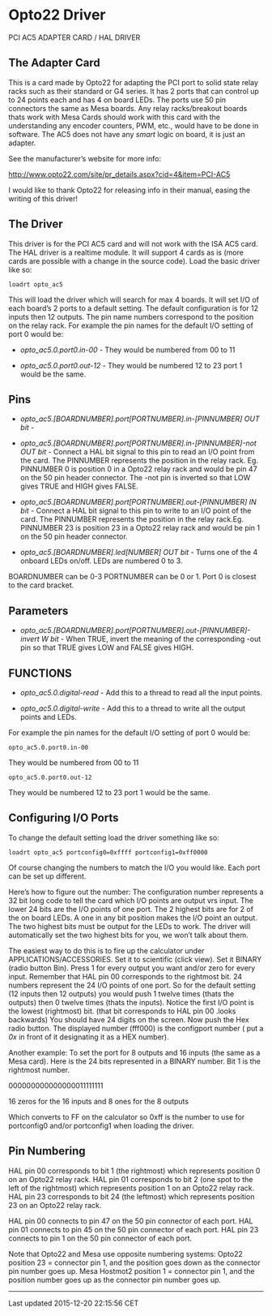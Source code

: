 Opto22 Driver
=============

<span id="cha:opto22-driver"></span>

PCI AC5 ADAPTER CARD / HAL DRIVER

The Adapter Card
----------------

This is a card made by Opto22 for adapting the PCI port to solid state relay racks such as their standard or G4 series. It has 2 ports that can control up to 24 points each and has 4 on board LEDs. The ports use 50 pin connectors the same as Mesa boards. Any relay racks/breakout boards thats work with Mesa Cards should work with this card with the understanding any encoder counters, PWM, etc., would have to be done in software. The AC5 does not have any *smart* logic on board, it is just an adapter.

See the manufacturer’s website for more info:

<http://www.opto22.com/site/pr_details.aspx?cid=4&item=PCI-AC5>

I would like to thank Opto22 for releasing info in their manual, easing the writing of this driver!

The Driver
----------

This driver is for the PCI AC5 card and will not work with the ISA AC5 card. The HAL driver is a realtime module. It will support 4 cards as is (more cards are possible with a change in the source code). Load the basic driver like so:

    loadrt opto_ac5

This will load the driver which will search for max 4 boards. It will set I/O of each board’s 2 ports to a default setting. The default configuration is for 12 inputs then 12 outputs. The pin name numbers correspond to the position on the relay rack. For example the pin names for the default I/O setting of port 0 would be:

-   *opto\_ac5.0.port0.in-00* - They would be numbered from 00 to 11

-   *opto\_ac5.0.port0.out-12* - They would be numbered 12 to 23 port 1 would be the same.

Pins
----

-   *opto\_ac5.\[BOARDNUMBER\].port\[PORTNUMBER\].in-\[PINNUMBER\] OUT bit* -

-   *opto\_ac5.\[BOARDNUMBER\].port\[PORTNUMBER\].in-\[PINNUMBER\]-not OUT bit* - Connect a HAL bit signal to this pin to read an I/O point from the card. The PINNUMBER represents the position in the relay rack. Eg. PINNUMBER 0 is position 0 in a Opto22 relay rack and would be pin 47 on the 50 pin header connector. The -not pin is inverted so that LOW gives TRUE and HIGH gives FALSE.

-   *opto\_ac5.\[BOARDNUMBER\].port\[PORTNUMBER\].out-\[PINNUMBER\] IN bit* - Connect a HAL bit signal to this pin to write to an I/O point of the card. The PINNUMBER represents the position in the relay rack.Eg. PINNUMBER 23 is position 23 in a Opto22 relay rack and would be pin 1 on the 50 pin header connector.

-   *opto\_ac5.\[BOARDNUMBER\].led\[NUMBER\] OUT bit* - Turns one of the 4 onboard LEDs on/off. LEDs are numbered 0 to 3.

BOARDNUMBER can be 0-3 PORTNUMBER can be 0 or 1. Port 0 is closest to the card bracket.

Parameters
----------

-   *opto\_ac5.\[BOARDNUMBER\].port\[PORTNUMBER\].out-\[PINNUMBER\]-invert W bit* - When TRUE, invert the meaning of the corresponding -out pin so that TRUE gives LOW and FALSE gives HIGH.

FUNCTIONS
---------

-   *opto\_ac5.0.digital-read* - Add this to a thread to read all the input points.

-   *opto\_ac5.0.digital-write* - Add this to a thread to write all the output points and LEDs.

For example the pin names for the default I/O setting of port 0 would be:

    opto_ac5.0.port0.in-00

They would be numbered from 00 to 11

    opto_ac5.0.port0.out-12

They would be numbered 12 to 23 port 1 would be the same.

Configuring I/O Ports
---------------------

To change the default setting load the driver something like so:

    loadrt opto_ac5 portconfig0=0xffff portconfig1=0xff0000

Of course changing the numbers to match the I/O you would like. Each port can be set up different.

Here’s how to figure out the number: The configuration number represents a 32 bit long code to tell the card which I/O points are output vrs input. The lower 24 bits are the I/O points of one port. The 2 highest bits are for 2 of the on board LEDs. A one in any bit position makes the I/O point an output. The two highest bits must be output for the LEDs to work. The driver will automatically set the two highest bits for you, we won’t talk about them.

The easiest way to do this is to fire up the calculator under APPLICATIONS/ACCESSORIES. Set it to scientific (click view). Set it BINARY (radio button Bin). Press 1 for every output you want and/or zero for every input. Remember that HAL pin 00 corresponds to the rightmost bit. 24 numbers represent the 24 I/O points of one port. So for the default setting (12 inputs then 12 outputs) you would push 1 twelve times (thats the outputs) then 0 twelve times (thats the inputs). Notice the first I/O point is the lowest (rightmost) bit. (that bit corresponds to HAL pin 00 .looks backwards) You should have 24 digits on the screen. Now push the Hex radio button. The displayed number (fff000) is the configport number ( put a *0x* in front of it designating it as a HEX number).

Another example: To set the port for 8 outputs and 16 inputs (the same as a Mesa card). Here is the 24 bits represented in a BINARY number. Bit 1 is the rightmost number.

000000000000000011111111

16 zeros for the 16 inputs and 8 ones for the 8 outputs

Which converts to FF on the calculator so 0xff is the number to use for portconfig0 and/or portconfig1 when loading the driver.

Pin Numbering
-------------

HAL pin 00 corresponds to bit 1 (the rightmost) which represents position 0 on an Opto22 relay rack. HAL pin 01 corresponds to bit 2 (one spot to the left of the rightmost) which represents position 1 on an Opto22 relay rack. HAL pin 23 corresponds to bit 24 (the leftmost) which represents position 23 on an Opto22 relay rack.

HAL pin 00 connects to pin 47 on the 50 pin connector of each port. HAL pin 01 connects to pin 45 on the 50 pin connector of each port. HAL pin 23 connects to pin 1 on the 50 pin connector of each port.

Note that Opto22 and Mesa use opposite numbering systems: Opto22 position 23 = connector pin 1, and the position goes down as the connector pin number goes up. Mesa Hostmot2 position 1 = connector pin 1, and the position number goes up as the connector pin number goes up.

------------------------------------------------------------------------

Last updated 2015-12-20 22:15:56 CET


